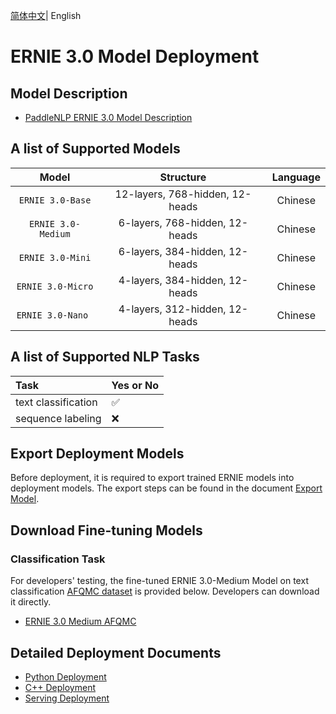 [简体中文](README_CN.md)| English

# ERNIE 3.0 Model Deployment

## Model Description
- [PaddleNLP ERNIE 3.0 Model Description](https://github.com/PaddlePaddle/PaddleNLP/tree/release/2.4/model_zoo/ernie-3.0)

## A list of Supported Models

| Model |  Structure  | Language |
| :---: | :--------: | :--------: |
| `ERNIE 3.0-Base`| 12-layers, 768-hidden, 12-heads | Chinese |
| `ERNIE 3.0-Medium`| 6-layers, 768-hidden, 12-heads | Chinese |
| `ERNIE 3.0-Mini`| 6-layers, 384-hidden, 12-heads | Chinese |
| `ERNIE 3.0-Micro`| 4-layers, 384-hidden, 12-heads | Chinese |
| `ERNIE 3.0-Nano `| 4-layers, 312-hidden, 12-heads | Chinese |

## A list of Supported NLP Tasks

| Task  |  Yes or No   |
| :--------------- | ------- |
| text classification | ✅ |
| sequence labeling | ❌ |

## Export Deployment Models

Before deployment, it is required to export trained ERNIE models into deployment models. The export steps can be found in the document [Export Model](https://github.com/PaddlePaddle/PaddleNLP/tree/release/2.4/model_zoo/ernie-3.0).

## Download Fine-tuning Models

### Classification Task

For developers' testing, the fine-tuned ERNIE 3.0-Medium Model on text classification [AFQMC dataset](https://bj.bcebos.com/paddlenlp/datasets/afqmc_public.zip) is provided below. Developers can download it directly.

- [ERNIE 3.0 Medium AFQMC](https://bj.bcebos.com/fastdeploy/models/ernie-3.0/ernie-3.0-medium-zh-afqmc.tgz)

## Detailed Deployment Documents 

- [Python Deployment](python)
- [C++ Deployment](cpp)
- [Serving Deployment](serving)
